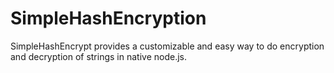 # SimpleHashEncryption
SimpleHashEncrypt provides a customizable and easy way to do encryption and decryption of strings in native node.js.
